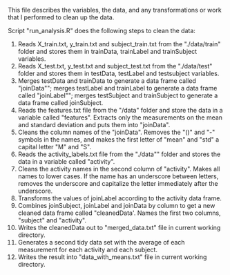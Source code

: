 This file describes the variables, the data, and any transformations or work that I performed to clean up the data.

Script "run_analysis.R" does the following steps to clean the data:
1. Reads X_train.txt, y_train.txt and subject_train.txt from the "./data/train" folder and stores them in trainData, trainLabel and trainSubject variables.
2. Reads X_test.txt, y_test.txt and subject_test.txt from the "./data/test" folder and stores them in testData, testLabel and testsubject variables.
3. Merges testData and trainData to generate a data frame called "joinData""; merges testLabel and trainLabel to generate a data frame called "joinLabel""; merges testSubject and trainSubject to generate a data frame called joinSubject.
4. Reads the features.txt file from the "/data" folder and store the data in a variable called "features". Extracts only the measurements on the mean and standard deviation and puts them into "joinData".
5. Cleans the column names of the "joinData". Removes the "()" and "-" symbols in the names, and makes the first letter of "mean" and "std" a capital letter "M" and "S".
6. Reads the activity_labels.txt file from the "./data"" folder and stores the data in a variable called "activity".
7. Cleans the activity names in the second column of "activity". Makes all names to lower cases. If the name has an underscore between letters, removes the underscore and capitalize the letter immediately after the underscore.
8. Transforms the values of joinLabel according to the activity data frame.
9. Combines joinSubject, joinLabel and joinData by column to get a new cleaned data frame called "cleanedData'. Names the first two columns, "subject" and "activity".
10. Writes the cleanedData out to "merged_data.txt" file in current working directory.
11. Generates a second tidy data set with the average of each measurement for each activity and each subject.
12. Writes the result into "data_with_means.txt" file in current working directory.

